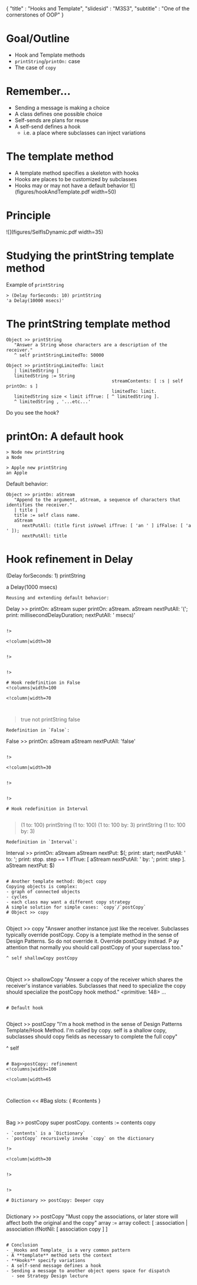 { 
"title" : "Hooks and Template", 
"slidesid" : "M3S3", 
"subtitle" : "One of the cornerstones of OOP" 
} 
 
 
# Goal/Outline 
- Hook and Template methods 
- `printString`/`printOn:` case 
- The case of `copy` 
 
# Remember... 
- Sending a message is making a choice 
- A class defines one possible choice 
- Self-sends are plans for reuse 
- A self-send defines a hook 
  - i.e. a place where subclasses can inject variations 
 
# The template method 
- A template method specifies a skeleton with hooks 
- Hooks are places to be customized by subclasses 
- Hooks may or may not have a default behavior 
![](figures/hookAndTemplate.pdf width=50) 
# Principle 
![](figures/SelfIsDynamic.pdf width=35) 
# Studying the printString template method 
Example of `printString` 
``` 
> (Delay forSeconds: 10) printString
'a Delay(10000 msecs)' 
``` 
 
# The printString template method 
 
``` 
Object >> printString
   "Answer a String whose characters are a description of the receiver."
   ^ self printStringLimitedTo: 50000 
``` 
 
``` 
Object >> printStringLimitedTo: limit
   | limitedString |
   limitedString := String
                                        streamContents: [ :s | self printOn: s ]
                                        limitedTo: limit.
   limitedString size < limit ifTrue: [ ^ limitedString ].
   ^ limitedString , '...etc...' 
``` 
Do you see the hook? 
# printOn: A default hook 
 
``` 
> Node new printString
a Node 
``` 
 
``` 
> Apple new printString
an Apple 
``` 
Default behavior: 
``` 
Object >> printOn: aStream
   "Append to the argument, aStream, a sequence of characters that identifies the receiver."
   | title |
   title := self class name.
   aStream
      nextPutAll: (title first isVowel ifTrue: [ 'an ' ] ifFalse: [ 'a ' ]);
      nextPutAll: title 
``` 
 
# Hook refinement in Delay 
<!columns|width=100 
 
<!column|width=70 
 
 
``` 
> (Delay forSeconds: 1) printString
a Delay(1000 msecs) 
``` 
Reusing and extending default behavior: 
``` 
Delay >> printOn: aStream
   super printOn: aStream.
   aStream
      nextPutAll: '(';
      print: millisecondDelayDuration;
      nextPutAll: ' msecs)' 
``` 
 
!> 
 
<!column|width=30 
 
 
!> 
 
 
!> 
 
# Hook redefinition in False 
<!columns|width=100 
 
<!column|width=70 
 
 
``` 
> true not printString
false 
``` 
Redefinition in `False`: 
``` 
False >> printOn: aStream
   aStream nextPutAll: 'false' 
``` 
 
!> 
 
<!column|width=30 
 
 
!> 
 
 
!> 
 
# Hook redefinition in Interval 
 
``` 
> (1 to: 100) printString
(1 to: 100)
> (1 to: 100 by: 3) printString
(1 to: 100 by: 3) 
``` 
Redefinition in `Interval`: 
``` 
Interval >> printOn: aStream
   aStream
      nextPut: $(;
      print: start;
      nextPutAll: ' to: ';
      print: stop.
   step ~= 1
      ifTrue: [ aStream nextPutAll: ' by: '; print: step ].
   aStream nextPut: $) 
``` 
 
# Another template method: Object copy 
Copying objects is complex: 
- graph of connected objects 
- cycles 
- each class may want a different copy strategy 
A simple solution for simple cases: `copy`/`postCopy` 
# Object >> copy 
 
``` 
Object >> copy
  "Answer another instance just like the receiver.
  Subclasses typically override postCopy.
  Copy is a template method in the sense of Design Patterns.
  So do not override it. Override postCopy instead. P
  ay attention that normally you should call postCopy of your superclass too."

    ^ self shallowCopy postCopy 
``` 
 
``` 
Object >> shallowCopy
  "Answer a copy of the receiver which shares the receiver's instance variables.
  Subclasses that need to specialize the copy should specialize the postCopy hook method."
  <primitive: 148>
  ... 
``` 
 
# Default hook 
 
``` 
Object >> postCopy
  "I'm a hook method in the sense of Design Patterns Template/Hook Method.
  I'm called by copy.
  self is a shallow copy, subclasses should copy fields as necessary to
  complete the full copy"

  ^ self 
``` 
 
# Bag>>postCopy: refinement 
<!columns|width=100 
 
<!column|width=65 
 
 
``` 
Collection << #Bag
   slots: { #contents } 
``` 
 
``` 
Bag >> postCopy
   super postCopy.
   contents := contents copy 
``` 
- `contents` is a `Dictionary` 
- `postCopy` recursively invoke `copy` on the dictionary 
 
!> 
 
<!column|width=30 
 
 
!> 
 
 
!> 
 
# Dictionary >> postCopy: Deeper copy 
 
``` 
Dictionary >> postCopy
    "Must copy the associations, or later store will affect both the original and the copy"
    array := array collect: [ :association |
        association ifNotNil: [ association copy ] ] 
``` 
 
# Conclusion 
- _Hooks and Template_ is a very common pattern 
- A **template** method sets the context 
- **Hooks** specify variations 
- A self-send message defines a hook 
- Sending a message to another object opens space for dispatch 
  - see Strategy Design lecture 
